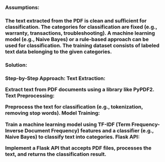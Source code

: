 <h3>Assumptions:<h3/>
The text extracted from the PDF is clean and sufficient for classification.
The categories for classification are fixed (e.g., warranty, transactions, troubleshooting).
A machine learning model (e.g., Naive Bayes) or a rule-based approach can be used for classification.
The training dataset consists of labeled text data belonging to the given categories.
<h3>Solution:<h3/>
Step-by-Step Approach:
Text Extraction:

Extract text from PDF documents using a library like PyPDF2.
Text Preprocessing:

Preprocess the text for classification (e.g., tokenization, removing stop words).
Model Training:

Train a machine learning model using TF-IDF (Term Frequency-Inverse Document Frequency) features and a classifier (e.g., Naive Bayes) to classify text into categories.
Flask API:

Implement a Flask API that accepts PDF files, processes the text, and returns the classification result.

